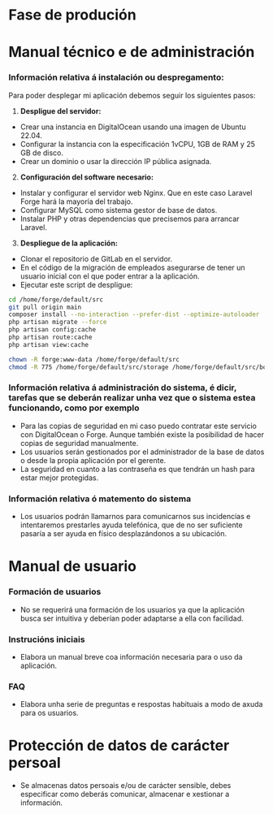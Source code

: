 # Fase de produción

# Manual técnico e de administración

### Información relativa á instalación ou despregamento:

Para poder desplegar mi aplicación debemos seguir los siguientes pasos:

1. **Despligue del servidor:**
- Crear una instancia en DigitalOcean usando una imagen de Ubuntu 22.04.
- Configurar la instancia con la especificación 1vCPU, 1GB de RAM y 25 GB de disco.
- Crear un dominio o usar la dirección IP pública asignada.

2. **Configuración del software necesario:**
- Instalar y configurar el servidor web Nginx. Que en este caso Laravel Forge hará la mayoría del trabajo.
- Configurar MySQL como sistema gestor de base de datos.
- Instalar PHP y otras dependencias que precisemos para arrancar Laravel.

3. **Despliegue de la aplicación:**
- Clonar el repositorio de GitLab en el servidor.
- En el código de la migración de empleados asegurarse de tener un usuario inicial con el que poder entrar a la aplicación.
- Ejecutar este script de despligue:
```bash
cd /home/forge/default/src
git pull origin main
composer install --no-interaction --prefer-dist --optimize-autoloader
php artisan migrate --force
php artisan config:cache
php artisan route:cache
php artisan view:cache

chown -R forge:www-data /home/forge/default/src
chmod -R 775 /home/forge/default/src/storage /home/forge/default/src/bootstrap/cache 
```

### Información relativa á administración do sistema, é dicir, tarefas que se deberán realizar unha vez que o sistema estea funcionando, como por exemplo

* Para las copias de seguridad en mi caso puedo contratar este servicio con DigitalOcean o Forge. Aunque también existe la posibilidad de hacer copias de seguridad manualmente.
* Los usuarios serán gestionados por el administrador de la base de datos o desde la propia aplicación por el gerente.
* La seguridad en cuanto a las contraseña es que tendrán un hash para estar mejor protegidas.

### Información relativa ó matemento do sistema

* Los usuarios podrán llamarnos para comunicarnos sus incidencias e intentaremos prestarles ayuda telefónica, que de no ser suficiente pasaría a ser ayuda en físico desplazándonos a su ubicación.

# Manual de usuario

### Formación de usuarios 
* No se requerirá una formación de los usuarios ya que la aplicación busca ser intuitiva y deberían poder adaptarse a ella con facilidad.

### Instrucións iniciais
* Elabora un manual breve coa información necesaria para o uso da aplicación.

### FAQ

* Elabora unha serie de preguntas e respostas habituais a modo de axuda para os usuarios.

# Protección de datos de carácter persoal

* Se almacenas datos persoais e/ou de carácter sensible, debes especificar como deberás comunicar, almacenar e xestionar a información.